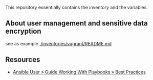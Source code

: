 
This repository essentially contains the inventory and the variables.


## About user management and sensitive data encryption
see as example [./inventories/vagrant/README.md](./inventories/vagrant/README.md)

## Resources

* [Ansible User » Guide Working With Playbooks » Best Practices](https://docs.ansible.com/ansible/latest/user_guide/playbooks_best_practices.html)
